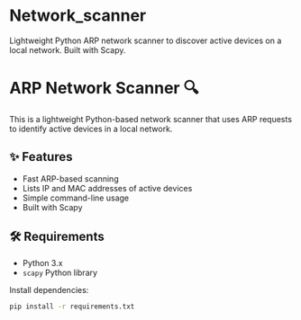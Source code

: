 # Network_scanner
Lightweight Python ARP network scanner to discover active devices on a local network. Built with Scapy. 

# ARP Network Scanner 🔍

This is a lightweight Python-based network scanner that uses ARP requests to identify active devices in a local network.

## ✨ Features
- Fast ARP-based scanning
- Lists IP and MAC addresses of active devices
- Simple command-line usage
- Built with Scapy

## 🛠 Requirements
- Python 3.x
- `scapy` Python library

Install dependencies:
```bash
pip install -r requirements.txt



